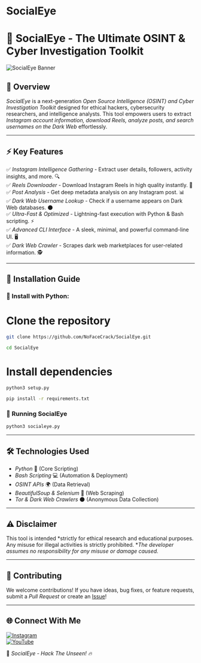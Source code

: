 # SocialEye
# 🚀 SocialEye - The Ultimate OSINT & Cyber Investigation Toolkit

![SocialEye Banner](https://raw.githubusercontent.com/errorsploit/SocialEye/refs/heads/main/Image.jpeg)

## 🌟 Overview
*SocialEye* is a next-generation *Open Source Intelligence (OSINT) and Cyber Investigation Toolkit* designed for ethical hackers, cybersecurity researchers, and intelligence analysts. This tool empowers users to extract *Instagram account information, download Reels, analyze posts, and search usernames on the Dark Web* effortlessly. 

---

## ⚡ Key Features
✅ *Instagram Intelligence Gathering* - Extract user details, followers, activity insights, and more. 🔍  
✅ *Reels Downloader* - Download Instagram Reels in high quality instantly. 🎥  
✅ *Post Analysis* - Get deep metadata analysis on any Instagram post. 📊  
✅ *Dark Web Username Lookup* - Check if a username appears on Dark Web databases. 🌑  
✅ *Ultra-Fast & Optimized* - Lightning-fast execution with Python & Bash scripting. ⚡  
✅ *Advanced CLI Interface* - A sleek, minimal, and powerful command-line UI. 🖥️  
✅ *Dark Web Crawler* - Scrapes dark web marketplaces for user-related information. 🕵️  

---

## 📌 Installation Guide
### 🔧 Install with Python:

# Clone the repository
```bash
git clone https://github.com/NoFaceCrack/SocialEye.git
```
```bash
cd SocialEye
```

# Install dependencies
```bash
python3 setup.py
```
```bash
pip install -r requirements.txt
```

### 🚀 Running SocialEye
```bash
python3 socialeye.py
```


---

## 🛠️ Technologies Used
- *Python* 🐍 (Core Scripting)  
- *Bash Scripting* 💻 (Automation & Deployment)  
- *OSINT APIs* 🌍 (Data Retrieval)  
- *BeautifulSoup & Selenium* 🏹 (Web Scraping)  
- *Tor & Dark Web Crawlers* 🌑 (Anonymous Data Collection)  

---

## ⚠️ Disclaimer
This tool is intended *strictly for ethical research and educational purposes. Any misuse for illegal activities is strictly prohibited. **The developer assumes no responsibility for any misuse or damage caused.*

---

## 🤝 Contributing
We welcome contributions! If you have ideas, bug fixes, or feature requests, submit a *Pull Request* or create an [Issue](https://github.com/yourusername/SocialEye/issues)!

---

## 🌐 Connect With Me
[![Instagram](https://img.shields.io/badge/Instagram-%40its_Naresh-%23E4405F?style=for-the-badge&logo=instagram&logoColor=green)](https://www.instagram.com/ismart_nrh?igsh=MjJoejQ0ZjlwNmVv)  
[![YouTube](https://img.shields.io/badge/YouTube-Errorsploit-red?style=for-the-badge&logo=youtube)](https://www.youtube.com/@NoFaceCrack)  

🚀 *SocialEye - Hack The Unseen! 🔥*
